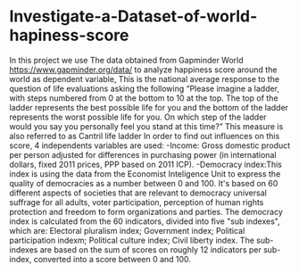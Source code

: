 # Investigate-a-Dataset-of-world-hapiness-score
In this project we use The data obtained from Gapminder World https://www.gapminder.org/data/ to analyze happiness score around the world as dependent variable, This is the national average response to the question of life evaluations asking the following “Please imagine a ladder, with steps numbered from 0 at the bottom to 10 at the top. The top of the ladder represents the best possible life for you and the bottom of the ladder represents the worst possible life for you. On which step of the ladder would you say you personally feel you stand at this time?” This measure is also referred to as Cantril life ladder In order to find out influences on this score, 4 independents variables are used: -Income: Gross domestic product per person adjusted for differences in purchasing power (in international dollars, fixed 2011 prices, PPP based on 2011 ICP).  -Democracy index:This index is using the data from the Economist Inteligence Unit to express the quality of democracies as a number between 0 and 100. It's based on 60 different aspects of societies that are relevant to democracy universal suffrage for all adults, voter participation, perception of human rights protection and freedom to form organizations and parties. The democracy index is calculated from the 60 indicators, divided into five "sub indexes", which are:  Electoral pluralism index; Government index; Political participation indexm; Political culture index; Civil liberty index. The sub-indexes are based on the sum of scores on roughly 12 indicators per sub-index, converted into a score between 0 and 100.
